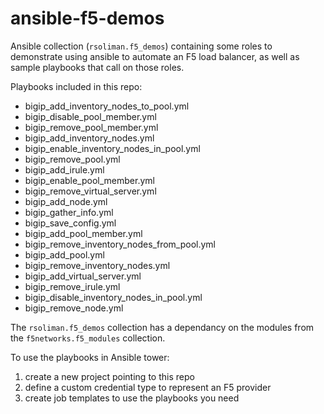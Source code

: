 # ansible-f5-demos

Ansible collection (`rsoliman.f5_demos`) containing some roles to demonstrate using ansible to automate an F5 load balancer, as well as sample playbooks that call on those roles. 

Playbooks included in this repo:
- bigip_add_inventory_nodes_to_pool.yml
- bigip_disable_pool_member.yml
- bigip_remove_pool_member.yml
- bigip_add_inventory_nodes.yml              
- bigip_enable_inventory_nodes_in_pool.yml    
- bigip_remove_pool.yml
- bigip_add_irule.yml
- bigip_enable_pool_member.yml
- bigip_remove_virtual_server.yml
- bigip_add_node.yml                         
- bigip_gather_info.yml
- bigip_save_config.yml
- bigip_add_pool_member.yml                  
- bigip_remove_inventory_nodes_from_pool.yml
- bigip_add_pool.yml                         
- bigip_remove_inventory_nodes.yml
- bigip_add_virtual_server.yml
- bigip_remove_irule.yml
- bigip_disable_inventory_nodes_in_pool.yml  
- bigip_remove_node.yml

The `rsoliman.f5_demos` collection has a dependancy on the modules from the `f5networks.f5_modules` collection.

To use the playbooks in Ansible tower:
1. create a new project pointing to this repo
2. define a custom credential type to represent an F5 provider 
3. create job templates to use the playbooks you need
